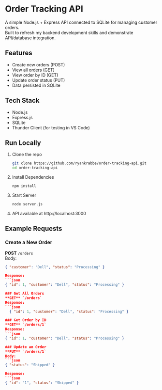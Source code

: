 # Order Tracking API

A simple Node.js + Express API connected to SQLite for managing customer orders.  
Built to refresh my backend development skills and demonstrate API/database integration.  

## Features
- Create new orders (POST)
- View all orders (GET)
- View order by ID (GET)
- Update order status (PUT)
- Data persisted in SQLite

## Tech Stack
- Node.js
- Express.js
- SQLite
- Thunder Client (for testing in VS Code)

## Run Locally
1. Clone the repo  
   ```bash
   git clone https://github.com/ryankrabbe/order-tracking-api.git
   cd order-tracking-api

2. Install Dependencies
    ```bash
    npm install

3. Start Server
    ```bash
    node server.js

4. API available at http://localhost:3000

## Example Requests

### Create a New Order
**POST** `/orders`  
Body:
```json
{ "customer": "Dell", "status": "Processing" }

Response:
```json
{ "id": 1, "customer": "Dell", "status": "Processing" }

### Get All Orders
**GET** `/orders`  
Response:
```json
  { "id": 1, "customer": "Dell", "status": "Processing" }

### Get Order by ID
**GET** `/orders/1`
Response:
```json
{ "id": 1, "customer": "Dell", "status": "Processing" }

### Update an Order
**PUT** `/orders/1` 
Body:
```json
{ "status": "Shipped" }

Response:
```json
{ "id": "1", "status": "Shipped" }